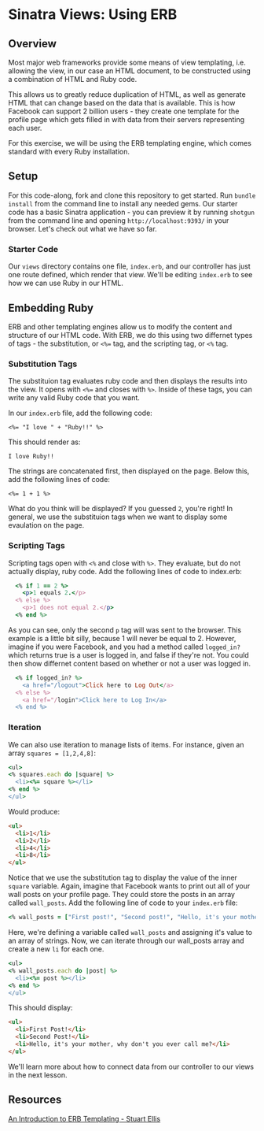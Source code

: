 # Sinatra Views: Using ERB


## Overview

Most major web frameworks provide some means of view templating, i.e. allowing the view, in our case an HTML document, to be constructed using a combination of HTML and Ruby code.

This allows us to greatly reduce duplication of HTML, as well as generate HTML that can change based on the data that is available. This is how Facebook can support 2 billion users - they create one template for the profile page which gets filled in with data from their servers representing each user. 

For this exercise, we will be using the ERB templating engine, which comes standard with every Ruby installation.

## Setup

For this code-along, fork and clone this repository to get started. Run `bundle install` from the command line to install any needed gems. Our starter code has a basic Sinatra application - you can preview it by running `shotgun` from the command line and opening `http://localhost:9393/` in your browser. Let's check out what we have so far. 

### Starter Code

Our `views` directory contains one file, `index.erb`, and our controller has just one route defined, which render that view. We'll be editing `index.erb` to see how we can use Ruby in our HTML. 



## Embedding Ruby

ERB and other templating engines allow us to modify the content and structure of our HTML code. With ERB, we do this using two differnet types of tags - the substitution, or `<%=` tag, and the scripting tag, or `<%` tag. 

### Substitution Tags

The substituion tag evaluates ruby code and then displays the results into the view. It opens with `<%=` and closes with `%>`. Inside of these tags, you can write any valid Ruby code that you want. 

In our `index.erb` file, add the following code: 

```erb
<%= "I love " + "Ruby!!" %>
```

This should render as: 

```
I love Ruby!!
```

The strings are concatenated first, then displayed on the page. Below this, add the following lines of code: 

```erb
<%= 1 + 1 %>
```
What do you think will be displayed? If you guessed `2`, you're right! In general, we use the substituion tags when we want to display some evaulation on the page. 

### Scripting Tags

Scripting tags open with `<%` and close with `%>`. They evaluate, but do not actually display, ruby code. Add the following lines of code to index.erb:  

```ruby
  <% if 1 == 2 %>
    <p>1 equals 2.</p>
  <% else %>
    <p>1 does not equal 2.</p>
  <% end %>
```

As you can see, only the second `p` tag will was sent to the browser. This example is a little bit silly, because 1 will never be equal to 2. However, imagine if you were Facebook, and you had a method called `logged_in?` which returns true is a user is logged in, and false if they're not. You could then show differnet content based on whether or not a user was logged in. 

```ruby
  <% if logged_in? %>
    <a href="/logout">Click here to Log Out</a>
  <% else %>
    <a href="/login">Click here to Log In</a>
  <% end %>
```

### Iteration

We can also use iteration to manage lists of items. For instance, given an array `squares = [1,2,4,8]`:

```ruby
<ul>
<% squares.each do |square| %>
  <li><%= square %></li>
<% end %>
</ul>
```

Would produce:

```html
<ul>
  <li>1</li>
  <li>2</li>
  <li>4</li>
  <li>8</li>
</ul>
```

Notice that we use the substitution tag to display the value of the inner `square` variable. Again, imagine that Facebook wants to print out all of your wall posts on your profile page. They could store the posts in an array called `wall_posts`. Add the following line of code to your `index.erb` file: 

```ruby
<% wall_posts = ["First post!", "Second post!", "Hello, it's your mother, why don't you ever call me?"] %>
```

Here, we're defining a variable called `wall_posts` and assigning it's value to an array of strings. Now, we can iterate through our wall_posts array and create a new `li` for each one. 

```ruby
<ul>
<% wall_posts.each do |post| %>
  <li><%= post %></li>
<% end %>
</ul>
```

This should display: 

```html
<ul>
  <li>First Post!</li>
  <li>Second Post!</li>
  <li>Hello, it's your mother, why don't you ever call me?</li>
</ul>
```

We'll learn more about how to connect data from our controller to our views in the next lesson. 


## Resources
[An Introduction to ERB Templating - Stuart Ellis](http://www.stuartellis.eu/articles/erb/)
